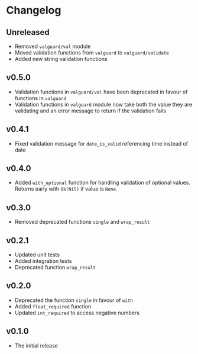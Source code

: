 # Changelog

## Unreleased

- Removed `valguard/val` module
- Moved validation functions from `valguard` to `valguard/validate`
- Added new string validation functions

## v0.5.0

- Validation functions in `valguard/val` have been deprecated in favour of functions in `valguard`
- Validation functions in `valguard` module now take both the value they are validating and an error message
to return if the validation fails

## v0.4.1

- Fixed validation message for `date_is_valid` referencing time instead of date

## v0.4.0

- Added `with_optional` function for handling validation of optional values.
Returns early with `Ok(Nil)` if value is `None`.

## v0.3.0

- Removed deprecated functions `single` and `wrap_result`

## v0.2.1

- Updated unit tests
- Added integration tests
- Deprecated function `wrap_result`

## v0.2.0

- Deprecated the function `single` in favour of `with`
- Added `float_required` function
- Updated `int_required` to access negative numbers

## v0.1.0

- The initial release
